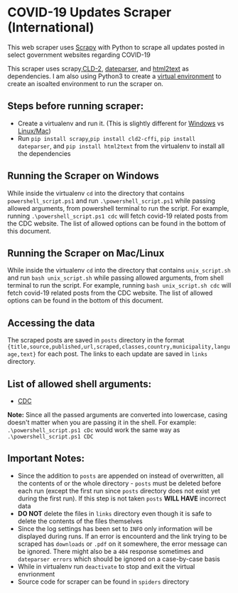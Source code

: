 # COVID-19 Updates Scraper (International)
This web scraper uses [Scrapy](https://scrapy.org/) with Python to scrape all updates posted in select government websites regarding COVID-19

This scraper uses scrapy,[CLD-2](https://pypi.org/project/cld2-cffi/), [dateparser](https://pypi.org/project/dateparser/), and [html2text](https://pypi.org/project/html2text/) as dependencies. I am also using Python3 to create a [virtual environment](https://docs.python.org/3/library/venv.html#venv-def) to create an isoalted environment to run the scraper on.

## Steps before running scraper:
- Create a virtualenv and run it. (This is slightly different for [Windows](https://programwithus.com/learn-to-code/Pip-and-virtualenv-on-Windows/) vs [Linux/Mac](https://www.pythonforbeginners.com/basics/how-to-use-python-virtualenv))
- Run `pip install scrapy`,`pip install cld2-cffi`, `pip install dateparser`, and `pip install html2text` from the virtualenv to install all the dependencies
## Running the Scraper on Windows
While inside the virtualenv `cd` into the directory that contains `powershell_script.ps1` and run `.\powershell_script.ps1` while passing allowed arguments, from powershell terminal to run the script. For example, running `.\powershell_script.ps1 cdc` will fetch covid-19 related posts from the CDC website. The list of allowed options can be found in the bottom of this document.
## Running the Scraper on Mac/Linux
While inside the virtualenv `cd` into the directory that contains `unix_script.sh` and run `bash unix_script.sh` while passing allowed arguments, from shell terminal to run the script. For example, running `bash unix_script.sh cdc` will fetch covid-19 related posts from the CDC website. The list of allowed options can be found in the bottom of this document.

## Accessing the data
The scraped posts are saved in `posts` directory in the format `{title,source,published,url,scraped,classes,country,municipality,language,text}` for each post. The links to each update are saved in `links` directory.

## List of allowed shell arguments: 
- [CDC](https://www.cdc.gov/coronavirus/2019-ncov/whats-new-all.html)

**Note:** Since all the passed arguments are converted into lowercase, casing doesn't matter when you are passing it in the shell. For example: `.\powershell_script.ps1 cDc` would work the same way as `.\powershell_script.ps1 CDC`

## Important Notes:
- Since the addition to `posts` are appended on instead of overwritten, all the contents of or the whole directory - `posts` must be deleted before each run (except the first run since `posts` directory does not exist yet during the first run). If this step is not taken `posts` **WILL HAVE** incorrect data
- **DO NOT** delete the files in `links` directory even though it is safe to delete the contents of the files themselves
- Since the log settings has been set to `INFO` only information will be displayed during runs. If an error is encounterd and the link trying to be scraped has `downloads` or `.pdf` on it somewhere, the error message can be ignored. There might also be a `404` response sometimes and `dateparser errors` which should be ignored on a case-by-case basis
- While in virtualenv run `deactivate` to stop and exit the virtual envrionment
- Source code for scraper can be found in `spiders` directory
